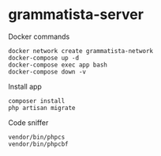 # grammatista-server


Docker commands

```
docker network create grammatista-network
docker-compose up -d
docker-compose exec app bash
docker-compose down -v
```

Install app
```
composer install
php artisan migrate
```

Code sniffer
```
vendor/bin/phpcs
vendor/bin/phpcbf
```